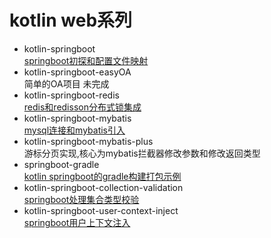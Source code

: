 # kotlin web系列
- kotlin-springboot   
    [springboot初探和配置文件映射](http://www.ice-maple.com/2019/01/15/springboot%E5%88%9D%E6%8E%A2%E5%92%8C%E9%85%8D%E7%BD%AE%E6%96%87%E4%BB%B6%E6%98%A0%E5%B0%84/)
- kotlin-springboot-easyOA  
    简单的OA项目 未完成
- kotlin-springboot-redis  
    [redis和redisson分布式锁集成](http://www.ice-maple.com/2019/01/20/redis%E5%92%8Credisson%E5%88%86%E5%B8%83%E5%BC%8F%E9%94%81%E9%9B%86%E6%88%90/)
- kotlin-springboot-mybatis  
    [mysql连接和mybatis引入](http://note.youdao.com/noteshare?id=d602df6de2a311080fcf3c882c61774a&sub=EF6F9CA1140247B4809EB75CD8AF5CE6)
- kotlin-springboot-mybatis-plus  
    游标分页实现,核心为mybatis拦截器修改参数和修改返回类型
- springboot-gradle  
    [kotlin springboot的gradle构建打包示例](http://www.ice-maple.com/2019/03/03/%E4%BD%BF%E7%94%A8gradle%E6%9E%84%E5%BB%BAspringboot%E9%A1%B9%E7%9B%AE/)
- kotlin-springboot-collection-validation  
    [springboot处理集合类型校验](http://www.ice-maple.com/2019/07/25/springboot%E5%A4%84%E7%90%86%E9%9B%86%E5%90%88%E7%B1%BB%E5%9E%8B%E6%A0%A1%E9%AA%8C/)
- kotlin-springboot-user-context-inject  
    [springboot用户上下文注入](http://www.ice-maple.com/2019/08/20/springboot%E7%94%A8%E6%88%B7%E4%B8%8A%E4%B8%8B%E6%96%87%E6%B3%A8%E5%85%A5/)
